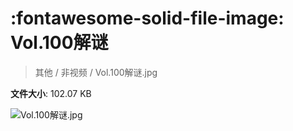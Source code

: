 # :fontawesome-solid-file-image: Vol.100解谜

> 其他 / 非视频 / Vol.100解谜.jpg

**文件大小**: 102.07 KB

<img src="https://file.hsyhx.top/其他/非视频/Vol.100解谜.jpg"  alt="Vol.100解谜.jpg" />